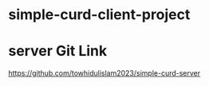 # simple-curd-client-project 

# server Git Link  
https://github.com/towhidulislam2023/simple-curd-server
